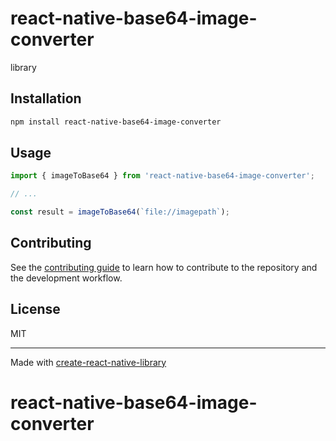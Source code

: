 # react-native-base64-image-converter

library

## Installation

```sh
npm install react-native-base64-image-converter
```

## Usage

```js
import { imageToBase64 } from 'react-native-base64-image-converter';

// ...

const result = imageToBase64(`file://imagepath`);
```

## Contributing

See the [contributing guide](CONTRIBUTING.md) to learn how to contribute to the repository and the development workflow.

## License

MIT

---

Made with [create-react-native-library](https://github.com/callstack/react-native-builder-bob)
# react-native-base64-image-converter

